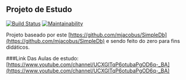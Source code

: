 Projeto de Estudo
-----------------
[![Build Status](https://travis-ci.org/luanpcweb/SimpleDb-Estudo.svg?branch=master)](https://travis-ci.org/luanpcweb/SimpleDb-Estudo)
[![Maintainability](https://api.codeclimate.com/v1/badges/d131e679dfd1e89ec9ad/maintainability)](https://codeclimate.com/github/luanpcweb/SimpleDb-Estudo/maintainability)

Projeto baseado por este [https://github.com/mjacobus/SimpleDb](https://github.com/mjacobus/SimpleDb)
 e sendo feito do zero para fins didáticos.

###Link Das Aulas de estudo:
[https://www.youtube.com/channel/UCXGlTqP6otubaPgOD6q-_BA](https://www.youtube.com/channel/UCXGlTqP6otubaPgOD6q-_BA)
